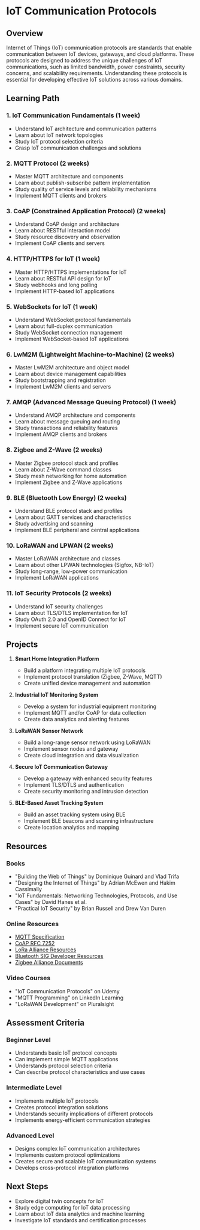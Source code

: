 # IoT Communication Protocols

## Overview
Internet of Things (IoT) communication protocols are standards that enable communication between IoT devices, gateways, and cloud platforms. These protocols are designed to address the unique challenges of IoT communications, such as limited bandwidth, power constraints, security concerns, and scalability requirements. Understanding these protocols is essential for developing effective IoT solutions across various domains.

## Learning Path

### 1. IoT Communication Fundamentals (1 week)
- Understand IoT architecture and communication patterns
- Learn about IoT network topologies
- Study IoT protocol selection criteria
- Grasp IoT communication challenges and solutions

### 2. MQTT Protocol (2 weeks)
- Master MQTT architecture and components
- Learn about publish-subscribe pattern implementation
- Study quality of service levels and reliability mechanisms
- Implement MQTT clients and brokers

### 3. CoAP (Constrained Application Protocol) (2 weeks)
- Understand CoAP design and architecture
- Learn about RESTful interaction model
- Study resource discovery and observation
- Implement CoAP clients and servers

### 4. HTTP/HTTPS for IoT (1 week)
- Master HTTP/HTTPS implementations for IoT
- Learn about RESTful API design for IoT
- Study webhooks and long polling
- Implement HTTP-based IoT applications

### 5. WebSockets for IoT (1 week)
- Understand WebSocket protocol fundamentals
- Learn about full-duplex communication
- Study WebSocket connection management
- Implement WebSocket-based IoT applications

### 6. LwM2M (Lightweight Machine-to-Machine) (2 weeks)
- Master LwM2M architecture and object model
- Learn about device management capabilities
- Study bootstrapping and registration
- Implement LwM2M clients and servers

### 7. AMQP (Advanced Message Queuing Protocol) (1 week)
- Understand AMQP architecture and components
- Learn about message queuing and routing
- Study transactions and reliability features
- Implement AMQP clients and brokers

### 8. Zigbee and Z-Wave (2 weeks)
- Master Zigbee protocol stack and profiles
- Learn about Z-Wave command classes
- Study mesh networking for home automation
- Implement Zigbee and Z-Wave applications

### 9. BLE (Bluetooth Low Energy) (2 weeks)
- Understand BLE protocol stack and profiles
- Learn about GATT services and characteristics
- Study advertising and scanning
- Implement BLE peripheral and central applications

### 10. LoRaWAN and LPWAN (2 weeks)
- Master LoRaWAN architecture and classes
- Learn about other LPWAN technologies (Sigfox, NB-IoT)
- Study long-range, low-power communication
- Implement LoRaWAN applications

### 11. IoT Security Protocols (2 weeks)
- Understand IoT security challenges
- Learn about TLS/DTLS implementation for IoT
- Study OAuth 2.0 and OpenID Connect for IoT
- Implement secure IoT communication

## Projects

1. **Smart Home Integration Platform**
   - Build a platform integrating multiple IoT protocols
   - Implement protocol translation (Zigbee, Z-Wave, MQTT)
   - Create unified device management and automation

2. **Industrial IoT Monitoring System**
   - Develop a system for industrial equipment monitoring
   - Implement MQTT and/or CoAP for data collection
   - Create data analytics and alerting features

3. **LoRaWAN Sensor Network**
   - Build a long-range sensor network using LoRaWAN
   - Implement sensor nodes and gateway
   - Create cloud integration and data visualization

4. **Secure IoT Communication Gateway**
   - Develop a gateway with enhanced security features
   - Implement TLS/DTLS and authentication
   - Create security monitoring and intrusion detection

5. **BLE-Based Asset Tracking System**
   - Build an asset tracking system using BLE
   - Implement BLE beacons and scanning infrastructure
   - Create location analytics and mapping

## Resources

### Books
- "Building the Web of Things" by Dominique Guinard and Vlad Trifa
- "Designing the Internet of Things" by Adrian McEwen and Hakim Cassimally
- "IoT Fundamentals: Networking Technologies, Protocols, and Use Cases" by David Hanes et al.
- "Practical IoT Security" by Brian Russell and Drew Van Duren

### Online Resources
- [MQTT Specification](https://mqtt.org/mqtt-specification/)
- [CoAP RFC 7252](https://tools.ietf.org/html/rfc7252)
- [LoRa Alliance Resources](https://lora-alliance.org/resource-hub/)
- [Bluetooth SIG Developer Resources](https://www.bluetooth.com/develop-with-bluetooth/)
- [Zigbee Alliance Documents](https://zigbeealliance.org/developer_resources/)

### Video Courses
- "IoT Communication Protocols" on Udemy
- "MQTT Programming" on LinkedIn Learning
- "LoRaWAN Development" on Pluralsight

## Assessment Criteria

### Beginner Level
- Understands basic IoT protocol concepts
- Can implement simple MQTT applications
- Understands protocol selection criteria
- Can describe protocol characteristics and use cases

### Intermediate Level
- Implements multiple IoT protocols
- Creates protocol integration solutions
- Understands security implications of different protocols
- Implements energy-efficient communication strategies

### Advanced Level
- Designs complex IoT communication architectures
- Implements custom protocol optimizations
- Creates secure and scalable IoT communication systems
- Develops cross-protocol integration platforms

## Next Steps
- Explore digital twin concepts for IoT
- Study edge computing for IoT data processing
- Learn about IoT data analytics and machine learning
- Investigate IoT standards and certification processes
